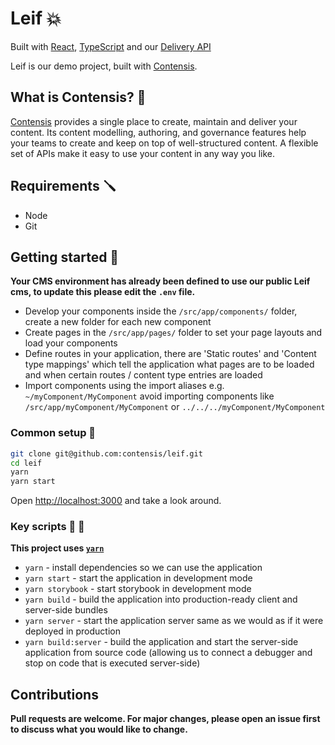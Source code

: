 # Leif 💥

Built with [React](https://reactjs.org/), [TypeScript](https://www.typescriptlang.org/) and our [Delivery API](https://www.npmjs.com/package/contensis-delivery-api)

Leif is our demo project, built with [Contensis](https://contensis.com).

## What is Contensis? 🤔

[Contensis](contensis.com) provides a single place to create, maintain and deliver your content. Its content modelling, authoring, and governance features help your teams to create and keep on top of well-structured content. A flexible set of APIs make it easy to use your content in any way you like.

## Requirements 🪛

- Node
- Git

## Getting started 🏁

**Your CMS environment has already been defined to use our public Leif cms, to update this please edit the `.env` file.**

- Develop your components inside the `/src/app/components/` folder, create a new folder for each new component
- Create pages in the `/src/app/pages/` folder to set your page layouts and load your components
- Define routes in your application, there are 'Static routes' and 'Content type mappings' which tell the application what pages are to be loaded and when certain routes / content type entries are loaded
- Import components using the import aliases e.g. `~/myComponent/MyComponent` avoid importing components like `/src/app/myComponent/MyComponent` or `../../../myComponent/MyComponent`

### Common setup 📍

```bash
git clone git@github.com:contensis/leif.git
cd leif
yarn
yarn start
```

Open [http://localhost:3000](http://localhost:3000) and take a look around.

### Key scripts 🚦 📃

**This project uses [`yarn`](https://yarnpkg.com/)**

- `yarn` - install dependencies so we can use the application
- `yarn start` - start the application in development mode
- `yarn storybook` - start storybook in development mode
- `yarn build` - build the application into production-ready client and server-side bundles
- `yarn server` - start the application server same as we would as if it were deployed in production
- `yarn build:server` - build the application and start the server-side application from source code (allowing us to connect a debugger and stop on code that is executed server-side)

## Contributions

**Pull requests are welcome. For major changes, please open an issue first to discuss what you would like to change.**
